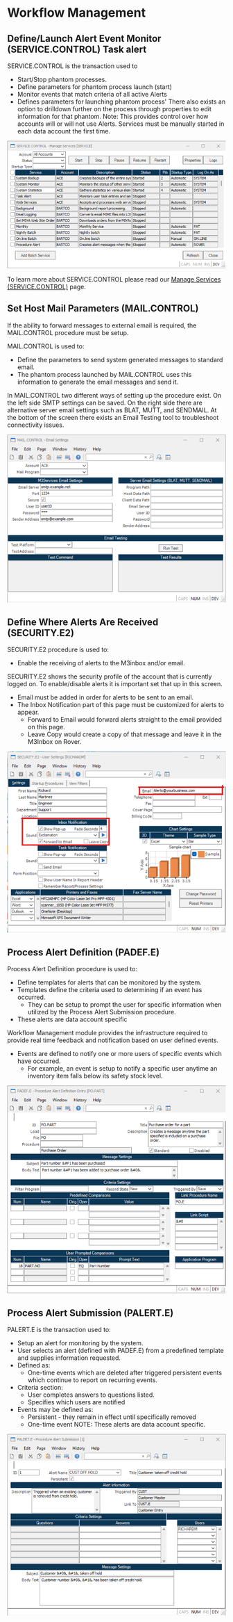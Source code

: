 # Workflow Management
<PageHeader />

## Define/Launch Alert Event Monitor (SERVICE.CONTROL) Task alert

SERVICE.CONTROL is the transaction used to 
- Start/Stop phantom processes.
- Define parameters for phantom process launch (start)
- Monitor events that match criteria of all active Alerts
- Defines parameters for launching phantom process'
There also exists an option to drilldown further on the process through properties to edit information for that phantom. 
Note: This provides control over how accounts will or will not use Alerts. Services must be manually started in each data account the first time.

![SERVICE_CONTROL](./servicecontrol.png)

To learn more about SERVICE.CONTROL please read our [Manage Services (SERVICE.CONTROL)](./../ACE-OVERVIEW/ACE-ENTRY/SERVICE-CONTROL/SERVICE-CONTROL-1/README.md) page.

## Set Host Mail Parameters (MAIL.CONTROL)
If the ability to forward messages to external email is required, the MAIL.CONTROL procedure must be setup.

MAIL.CONTROL is used to: 
- Define the parameters to send system generated messages to standard email. 
- The phantom process launched by MAIL.CONTROL uses this information to generate the email messages and send it.

In MAIL.CONTROL two different ways of setting up the procedure exist. On the left side SMTP settings can be saved. 
On the right side there are alternative server email settings such as BLAT, MUTT, and SENDMAIL. 
At the bottom of the screen there exists an Email Testing tool to troubleshoot connectivity issues. 

![MAIL_CONTROL](./mailcontrol.png)

## Define Where Alerts Are Received (SECURITY.E2)
SECURITY.E2 procedure is used to: 
- Enable the receiving of alerts to the M3inbox and/or email. 

SECURITY.E2 shows the security profile of the account that is currently logged on. To enable/disable alerts it is important set that up in this screen. 
- Email must be added in order for alerts to be sent to an email.
- The Inbox Notification part of this page must be customized for alerts to appear.
	- Forward to Email would forward alerts straight to the email provided on this page.
	- Leave Copy would create a copy of that message and leave it in the M3Inbox on Rover.

![SECURITY_E2](./securitye2.png)

## Process Alert Definition (PADEF.E)
Process Alert Definition procedure is used to: 
- Define templates for alerts that can be monitored by the system.
- Templates define the criteria used to determining if an event has occurred.
	- They can be setup to prompt the user for specific information when utilized by the Process Alert Submission procedure.
- These alerts are data account specific 

Workflow Management module provides the infrastructure required to provide real time feedback and notification based on user defined events.
- Events are defined to notify one or more users of specific events which have occurred.
	- For example, an event is setup to notify a specific user anytime an inventory item falls below its safety stock level.

![PADEF_ENTRY](./padefe.png)

## Process Alert Submission (PALERT.E)
PALERT.E is the transaction used to:
- Setup an alert for monitoring by the system.
- User selects an alert (defined with PADEF.E) from a predefined template and supplies information requested.
- Defined as: 
	- One-time events which are deleted after triggered persistent events which continue to report on recurring events.
- Criteria section:
	- User completes answers to questions listed.
	- Specifies which users are notified
- Events may be defined as: 
	- Persistent - they remain in effect until specifically removed
	- One-time event
NOTE: These alerts are data account specific.

![PALERT_ENTRY](./palerte.png)

<PageFooter />

